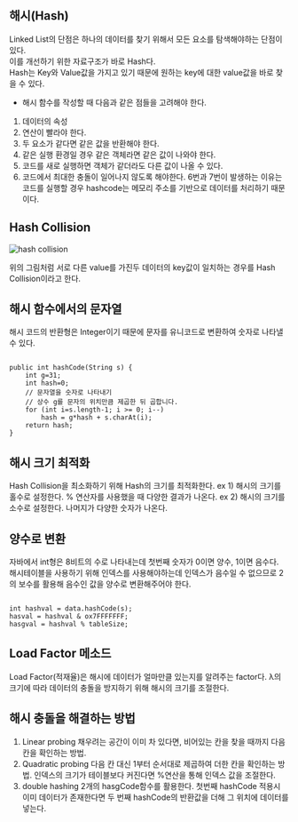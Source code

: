 ## 해시(Hash)
Linked List의 단점은 하나의 데이터를 찾기 위해서 모든 요소를 탐색해야하는 단점이 있다.<br>
이를 개선하기 위한 자료구조가 바로 Hash다.<br>
Hash는 Key와 Value값을 가지고 있기 때문에 원하는 key에 대한 value값을 바로 찾을 수 있다.

* 해시 함수를 작성할 때 다음과 같은 점들을 고려해야 한다.
1. 데이터의 속성
2. 연산이 빨라야 한다.
3. 두 요소가 같다면 같은 값을 반환해야 한다.
4. 같은 실행 환경일 경우 같은 객체라면 같은 값이 나와야 한다.
5. 코드를 새로 실행하면 객체가 같더라도 다른 값이 나올 수 있다.
6. 코드에서 최대한 충돌이 일어나지 않도록 해야한다.
6번과 7번이 발생하는 이유는 코드를 실행할 경우 hashcode는 메모리 주소를 기반으로 데이터를 처리하기 때문이다.

## Hash Collision
![hash collision](https://user-images.githubusercontent.com/63636555/145001405-65b5dd5a-c908-43fe-b6f0-b775fd8d49d0.png)

위의 그림처럼 서로 다른 value를 가진두 데이터의 key값이 일치하는 경우를 Hash Collision이라고 한다.


## 해시 함수에서의 문자열
해시 코드의 반환형은 Integer이기 때문에 문자를 유니코드로 변환하여 숫자로 나타낼 수 있다.

<pre><code>
public int hashCode(String s) {
	int g=31;
	int hash=0;
	// 문자열을 숫자로 나타내기
	// 상수 g를 문자의 위치만큼 제곱한 뒤 곱합니다.
	for (int i=s.length-1; i >= 0; i--)
		hash = g*hash + s.charAt(i);
	return hash;
}
</code></pre>

## 해시 크기 최적화
Hash Collision을 최소화하기 위해 Hash의 크기를 최적화한다.
ex 1) 해시의 크기를 홀수로 설정한다. % 연산자를 사용했을 때 다양한 결과가 나온다.
ex 2) 해시의 크기를 소수로 설정한다. 나머지가 다양한 숫자가 나온다.


## 양수로 변환
자바에서 int형은 8비트의 수로 나타내는데 첫번째 숫자가 0이면 양수, 1이면 음수다.<br>
해시테이블을 사용하기 위해 인덱스를 사용해야하는데 인덱스가 음수일 수 없으므로 2의 보수를 활용해 음수인 값을 양수로 변환해주어야 한다.
<pre><code>
int hashval = data.hashCode(s);
hasval = hashval & ox7FFFFFFF;
hasgval = hashval % tableSize;
</code></pre>


## Load Factor 메소드
Load Factor(적재율)은 해시에 데이터가 얼마만클 있는지를 알려주는 factor다. λ의 크기에 따라 데이터의 충돌을 방지하기 위해 해시의 크기를 조절한다.

## 해시 충돌을 해결하는 방법
1. Linear probing
 채우려는 공간이 이미 차 있다면, 비어있는 칸을 찾을 때까지 다음 칸을 확인하는 방법.
2. Quadratic probing
 다음 칸 대신 1부터 순서대로 제곱하여 더한 칸을 확인하는 방법. 인덱스의 크기가 테이블보다 커진다면 %연산을 통해 인덱스 값을 조절한다.
3. double hashing
 2개의 hasgCode함수를 활용한다. 첫번째 hashCode 적용시 이미 데이터가 존재한다면 두 번째 hashCode의 반환값을 더해 그 위치에 데이터를 넣는다.
